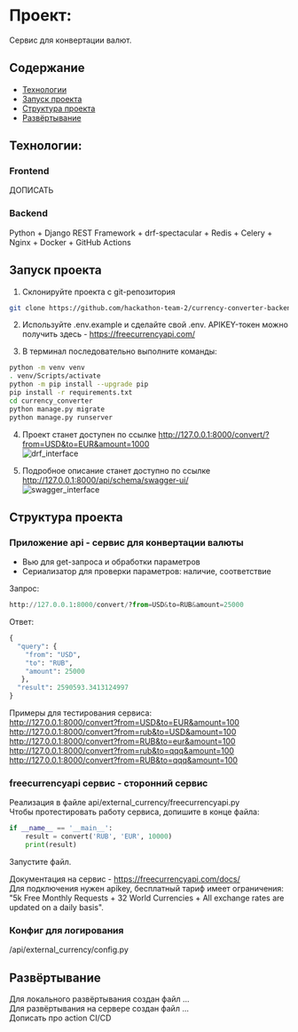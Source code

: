 # Проект: 
Сервис для конвертации валют.  

## Содержание
- [Технологии](#технологии)
- [Запуск проекта](#запуск-проекта)
- [Структура проекта](#структура-проекта)
- [Развёртывание](#развёртывание)



## Технологии:
### Frontend
ДОПИСАТЬ

### Backend
Python + Django REST Framework + drf-spectacular + Redis + Celery + Nginx + Docker + GitHub Actions 



## Запуск проекта
1. Склонируйте проекта с git-репозитория 
```bash
git clone https://github.com/hackathon-team-2/currency-converter-backend.git
```
2. Используйте .env.example и сделайте свой .env. 
APIKEY-токен можно получить здесь - https://freecurrencyapi.com/

3. В терминал последовательно выполните команды:

```bash
python -m venv venv
. venv/Scripts/activate
python -m pip install --upgrade pip
pip install -r requirements.txt  
cd currency_converter  
python manage.py migrate  
python manage.py runserver  
```

4. Проект станет доступен по ссылке http://127.0.0.1:8000/convert/?from=USD&to=EUR&amount=1000  
![drf_interface](https://github.com/hackathon-team-2/currency-converter-backend/blob/main/drf_interface.png)


5. Подробное описание станет доступно по ссылке http://127.0.0.1:8000/api/schema/swagger-ui/  
![swagger_interface](https://github.com/hackathon-team-2/currency-converter-backend/blob/main/swagger_interface.png)

## Структура проекта

### Приложение api - сервис для конвертации валюты
- Вью для get-запроса и обработки параметров  
- Сериализатор для проверки параметров: наличие, соответствие    

Запрос:  
```python
http://127.0.0.1:8000/convert/?from=USD&to=RUB&amount=25000
```
  
Ответ:  
```python
{
  "query": {
    "from": "USD",
    "to": "RUB",
    "amount": 25000
   },
  "result": 2590593.3413124997
}  
```
Примеры для тестирования сервиса:  
http://127.0.0.1:8000/convert?from=USD&to=EUR&amount=100  
http://127.0.0.1:8000/convert?from=rub&to=USD&amount=100  
http://127.0.0.1:8000/convert?from=RUB&to=eur&amount=100  
http://127.0.0.1:8000/convert?from=rub&to=qqq&amount=100  
http://127.0.0.1:8000/convert?from=RUB&to=qqq&amount=100 


### freecurrencyapi сервис - сторонний сервис
Реализация в файле api/external_currency/freecurrencyapi.py  
Чтобы протестировать работу сервиса, допишите в конце файла:  
```python
if __name__ == '__main__':
    result = convert('RUB', 'EUR', 10000)
    print(result)
```
Запустите файл.

Документация на сервис - https://freecurrencyapi.com/docs/  
Для подключения нужен apikey, бесплатный тариф имеет ограничения: "5k Free Monthly Requests + 32 World Currencies + All exchange rates are updated on a daily basis".  

### Конфиг для логирования
/api/external_currency/config.py

## Развёртывание
Для локального развёртывания создан файл ...  
Для развёртывания на сервере создан файл ...  
Дописать про action CI/CD  
